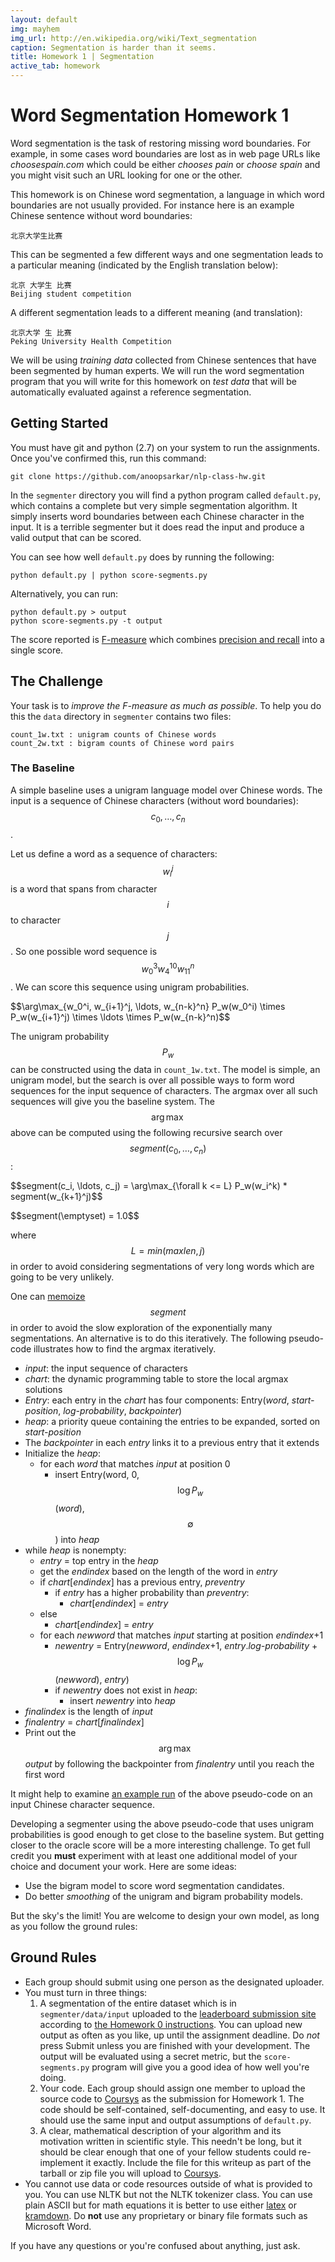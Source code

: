 ```yaml
---
layout: default
img: mayhem
img_url: http://en.wikipedia.org/wiki/Text_segmentation
caption: Segmentation is harder than it seems.
title: Homework 1 | Segmentation
active_tab: homework
---
```


Word Segmentation <span class="text-muted">Homework 1</span>
=============================================================

Word segmentation is the task of restoring missing word
boundaries. For example, in some cases word boundaries
are lost as in web page URLs like _choosespain.com_ which
could be either _chooses pain_ or _choose spain_ and you 
might visit such an URL looking for one or the other.

This homework is on Chinese word segmentation, a language
in which word boundaries are not usually provided. For
instance here is an example Chinese sentence without word
boundaries:

    北京大学生比赛

This can be segmented a few different ways and one segmentation
leads to a particular meaning (indicated by the English translation below):

    北京 大学生 比赛
    Beijing student competition

A different segmentation leads to a different meaning (and translation):

    北京大学 生 比赛
    Peking University Health Competition

We will be using _training data_ collected from Chinese
sentences that have been segmented by human experts.
We will run the word segmentation program that you
will write for this homework on _test data_ that will
be automatically evaluated against a reference
segmentation.

Getting Started
---------------

You must have git and python (2.7) on your system to run the assignments.
Once you've confirmed this, run this command:

    git clone https://github.com/anoopsarkar/nlp-class-hw.git

In the `segmenter` directory you will find a python program called
`default.py`, which contains a complete but very simple segmentation algorithm.
It simply inserts word boundaries between each Chinese character in the
input. It is a terrible segmenter but it does read the input and produce
a valid output that can be scored.

You can see how well `default.py` does by running the following:

    python default.py | python score-segments.py

Alternatively, you can run:

    python default.py > output
    python score-segments.py -t output

The score reported is [F-measure](http://en.wikipedia.org/wiki/F1_score) which combines 
[precision and recall](http://en.wikipedia.org/wiki/Precision_and_recall) into a single score.

The Challenge
-------------

Your task is to _improve the F-measure as much as possible_. To help you do
this the `data` directory in `segmenter` contains two files:

    count_1w.txt : unigram counts of Chinese words
    count_2w.txt : bigram counts of Chinese word pairs

### The Baseline

A simple baseline uses a unigram language model over Chinese words.
The input is a sequence of Chinese characters (without word
boundaries): $$c_0, \ldots, c_n$$.

Let us define a word as a sequence of characters: $$w_i^j$$ is
a word that spans from character $$i$$ to character $$j$$. So
one possible word sequence is $$w_0^3 w_4^{10} w_{11}^n$$. We
can score this sequence using unigram probabilities.

<p>$$\arg\max_{w_0^i, w_{i+1}^j, \ldots, w_{n-k}^n} P_w(w_0^i) \times P_w(w_{i+1}^j) \times \ldots \times P_w(w_{n-k}^n)$$</p>

The unigram probability $$P_w$$ can be constructed using the data
in `count_1w.txt`. The model is simple, an unigram model, but the
search is over all possible ways to form word sequences for the
input sequence of characters. The argmax over all such sequences
will give you the baseline system. The $$\arg\max$$ above can be computed
using the following recursive search over $$segment(c_0, \ldots, c_n)$$:

<p>$$segment(c_i, \ldots, c_j) = \arg\max_{\forall k <= L} P_w(w_i^k) * segment(w_{k+1}^j)$$</p>
<p>$$segment(\emptyset) = 1.0$$</p>

where $$L = min(maxlen, j)$$ in order to avoid considering segmentations
of very long words which are going to be very unlikely.

One can [memoize](http://en.wikipedia.org/wiki/Memoization) $$segment$$ in order
to avoid the slow exploration of the exponentially many segmentations.
An alternative is to do this iteratively. The following pseudo-code illustrates
how to find the argmax iteratively.

* _input_: the input sequence of characters
* _chart_: the dynamic programming table to store the local argmax solutions
* _Entry_: each entry in the _chart_ has four components: Entry(_word_, _start-position_, _log-probability_, _backpointer_)
* _heap_: a priority queue containing the entries to be expanded, sorted on _start-position_
* The _backpointer_ in each _entry_ links it to a previous entry that it extends
* Initialize the _heap_:
    * for each _word_ that matches _input_ at position 0
        * insert Entry(word, 0, $$\log P_w$$(_word_), $$\emptyset$$) into _heap_
* while _heap_ is nonempty:
    * _entry_ = top entry in the _heap_
    * get the _endindex_ based on the length of the word in _entry_
    * if _chart_[_endindex_] has a previous entry, _preventry_
        * if _entry_ has a higher probability than _preventry_:
            * _chart_[_endindex_] = _entry_
    * else 
        * _chart_[_endindex_] = _entry_
    * for each _newword_ that matches _input_ starting at position _endindex_+1
        * _newentry_ = Entry(_newword_, _endindex_+1, _entry_._log-probability_ + $$\log P_w$$(_newword_), _entry_)
        * if _newentry_ does not exist in _heap_:
            * insert _newentry_ into _heap_
* _finalindex_ is the length of _input_
* _finalentry_ = _chart_[_finalindex_] 
* Print out the $$\arg\max$$ _output_ by following the backpointer from _finalentry_ until you reach the first word

It might help to examine [an example run](https://gist.github.com/anoopsarkar/da67c6566a7268bb53b7) of 
the above pseudo-code on an input Chinese character sequence.

Developing a segmenter using the above pseudo-code that uses unigram probabilities is
good enough to get close to the baseline system. But getting closer to the oracle
score will be a more interesting challenge. To get full credit you
**must** experiment with at least one additional model of your
choice and document your work. Here are some ideas:

* Use the bigram model to score word segmentation candidates.
* Do better _smoothing_ of the unigram and bigram probability models.

But the sky's the limit! You are welcome to design your own model, as long 
as you follow the ground rules:

Ground Rules
------------

* Each group should submit using one person as the designated uploader.
* You must turn in three things:
  1. A segmentation of the entire dataset which is in `segmenter/data/input` uploaded to the [leaderboard submission site](http://sfu-nlp-class.appspot.com) according to [the Homework 0 instructions](hw0.html). You can upload new output as often
     as you like, up until the assignment deadline. Do _not_ press Submit unless you are finished with your development. 
The output will be evaluated using a secret metric, but the `score-segments.py` program will give you a good
     idea of how well you're doing.
  1. Your code. Each group should assign one member to upload the source code to [Coursys](https://courses.cs.sfu.ca) as the submission for Homework 1. The code should be self-contained, self-documenting, and easy to use. It should use the same input and output assumptions of `default.py`.
  1. A clear, mathematical description of your algorithm and its motivation
     written in scientific style. This needn't be long, but it should be
     clear enough that one of your fellow students could re-implement it 
     exactly. Include the file for this writeup as part of the tarball or zip file you
     will upload to [Coursys](https://courses.cs.sfu.ca).
* You cannot use data or code resources outside of what is provided
to you. You can use NLTK but not the NLTK tokenizer class. You can
use plain ASCII but for math equations it is better to use either
[latex](http://www.latex-project.org/) or [kramdown](https://github.com/gettalong/kramdown).
Do __not__ use any proprietary or binary file formats such as Microsoft Word.

If you have any questions or you're confused about anything, just ask.

